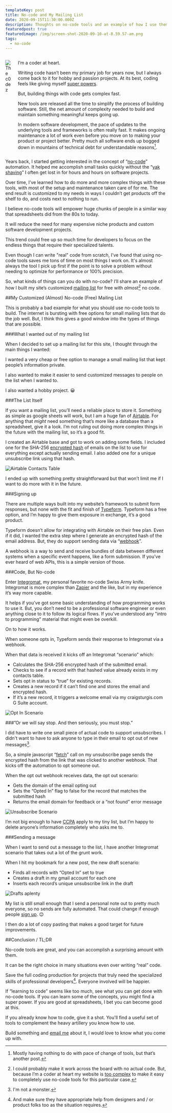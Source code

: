 ```yaml
---
templateKey: post
title: No-code and My Mailing List
date: 2020-09-15T11:30:00.000Z
description: Thoughts on no-code tools and an example of how I use them for my mailing list
featuredpost: true
featuredimage: /img/screen-shot-2020-09-10-at-8.59.57-am.png
tags:
  - no-code
---
```

<div class="columns">
<div class="column is-3">

![The c0dez](/img/screen-shot-2020-09-14-at-10.36.21-am.png)

</div>
<div class="column is-9">

I’m a coder at heart. 

Writing code hasn’t been my primary job for years now, but I always come back to it for hobby and passion projects. At its best, coding feels like giving myself [super powers](https://xkcd.com/353/).

But, building things with code gets complex fast. 

New tools are released all the time to simplify the process of building software. Still, the net amount of complexity needed to build and maintain something meaningful keeps going up. 

In modern software development, the pace of updates to the underlying tools and frameworks is often really fast. It makes ongoing maintenance a lot of work even before you move on to making your product or project better. Pretty much all software ends up bogged down in mountains of technical debt for understandable reasons[^1].

</div>
</div>

[^1]: Mostly having nothing to do with pace of change of tools, but that’s another post.

Years back, I started getting interested in the concept of “[no-code](https://en.wikipedia.org/wiki/No-code_development_platform)” automation. It helped me accomplish small tasks quickly without the “[yak shaving](https://americanexpress.io/yak-shaving/)” I often get lost in for hours and hours on software projects.

Over time, I’ve learned how to do more and more complex things with these tools, with most of the setup and maintenance taken care of for me. The end result is customized to my needs in ways I couldn’t get products off the shelf to do, and costs next to nothing to run.

I believe no-code tools will empower huge chunks of people in a similar way that spreadsheets did from the 80s to today. 

It will reduce the need for many expensive niche products and custom software development projects.

This trend could free up so much time for developers to focus on the endless things that require their specialized talents.

Even though I can write "real" code from scratch, I’ve found that using no-code tools saves me tons of time on most things I work on. It's almost always the tool I pick up first if the point is to solve a problem without needing to optimize for performance or 100% precision.

So, what kinds of things can you do with no-code? I’ll share an example of how I built my site’s customized [mailing list](https://craigsturgis.typeform.com/to/FWPtSS) for free with *almost*[^2] no code.

[^2]: I could probably make it work across the board with no actual code. But, because I’m a coder at heart my website is [too complex](/posts/great-gatsby-js/) to make it easy to completely use no-code tools for this particular case.

##My Customized (Almost) No-code (Free) Mailing List

This is probably a bad example for what you should use no-code tools to build. The internet is bursting with free options for small mailing lists that do the job well. But, I think this gives a good window into the types of things that are possible.

###What I wanted out of my mailing list

When I decided to set up a mailing list for this site, I thought through the main things I wanted:

I wanted a very cheap or free option to manage a small mailing list that kept people’s information private. 

I also wanted to make it easier to send customized messages to people on the list when I wanted to.

I also wanted a hobby project. 😀

###The List Itself

If you want a mailing list, you’ll need a reliable place to store it. Something as simple as google sheets will work, but I am a huge fan of [Airtable](https://airtable.com/invite/r/urHGIHqj). For anything that *might* need something that’s more like a database than a spreadsheet, give it a look. I’m not ruling out doing more complex things in the future with the mailing list, so it’s a good fit.

I created an Airtable base and got to work on adding some fields. I included one for the SHA-256 [encrypted hash](https://brilliant.org/wiki/secure-hashing-algorithms/) of emails on the list to use for everything except actually sending email. I also added one for a unique unsubscribe link using that hash.

![Airtable Contacts Table](/img/screen-shot-2020-09-14-at-9.10.08-am.png)

I ended up with something pretty straightforward but that won’t limit me if I want to do more with it in the future.

###Signing up

There are multiple ways built into my website’s framework to submit form responses, but none with the fit and finish of [Typeform](https://www.typeform.com). Typeform has a free option, and I’m happy to give them exposure in exchange, it’s a good product.



Typeform doesn’t allow for integrating with Airtable on their free plan. Even if it did, I wanted the extra step where I generate an encrypted hash of the email address. But, they do support sending data via “[webhook](https://zapier.com/blog/what-are-webhooks/)”. 

A webhook is a way to send and receive bundles of data between different systems when a specific event happens, like a form submission. If you’ve ever heard of web APIs, this is a simple version of those.

###Code, But No-code

Enter [Integromat](https://www.integromat.com/?pc=craigsturgis), my personal favorite no-code Swiss Army knife. Integromat is more complex than [Zapier](https://zapier.com) and the like, but in my experience it’s way more capable.

It helps if you’ve got some basic understanding of how programming works to use it. But, you don’t need to be a professional software engineer or even anything close to it  to follow its logical flows. If you've understood any "intro to programming" material that might even be overkill.

On to how it works. 

When someone opts in, Typeform sends their response to Integromat via a webhook.

When that data is received it kicks off an Integromat “scenario” which:

* Calculates the SHA-256 encrypted hash of the submitted email.
* Checks to see if a record with that hashed value already exists in my contacts table.
* Sets opt in status to “true” for existing records.
* Creates a new record if it can’t find one and stores the email and encrypted hash.
* If it’s a new record, it triggers a welcome email via my craigsturgis.com G Suite account.

![Opt In Scenario](/img/screen-shot-2020-09-10-at-8.59.57-am.png)

###”Or we will say stop. And then seriously, you must stop.”

I did have to write one small piece of actual code to support unsubscribes. I didn't want to have to ask anyone to type in their email to opt out of new messages[^3]. 

So, a simple javascript “[fetch](https://developer.mozilla.org/en-US/docs/Web/API/Fetch_API/Using_Fetch)” call on my unsubscribe page sends the encrypted hash from the link that was clicked to another webhook. That kicks off the automation to opt someone out.

[^3]: I'm not a monster.

When the opt out webhook receives data, the opt out scenario: 

* Gets the domain of the email opting out
* Sets the “Opted In” flag to false for the record that matches the submitted hash
* Returns the email domain for feedback or a “not found” error message

![Unsubscribe Scenario](/img/screen-shot-2020-09-14-at-9.21.33-am.png)

I’m not big enough to have [CCPA](https://smarterhq.com/blog/ccpa-compliance) apply to my tiny list, but I’m happy to delete anyone’s information completely who asks me to.

###Sending a message

When I want to send out a message to the list, I have another Integromat scenario that takes out a lot of the grunt work.

When I hit my bookmark for a new post, the new draft scenario:

* Finds all records with “Opted In” set to true
* Creates a draft in my gmail account for each one
* Inserts each record’s unique unsubscribe link in the draft

![Drafts aplenty](/img/screen-shot-2020-09-14-at-9.25.37-am.png)

My list is still small enough that I send a personal note out to pretty much everyone, so no sends are fully automated. That could change if enough people [sign up](https://craigsturgis.typeform.com/to/FWPtSS). 😉

I then do a lot of copy pasting that makes a good target for future improvements.

##Conclusion / TL;DR

No-code tools are great, and you can accomplish a surprising amount with them.

It can be the right choice in many situations even over writing “real” code.

Save the full coding production for projects that truly need the specialized skills of professional developers[^4]. Everyone involved will be happier.

[^4]: And make sure they have appropriate help from designers and / or product folks too as the situation requires.

If “learning to code” seems like too much, see what you can get done with no-code tools. If you can learn some of the concepts, you might find a super power. If you are good at spreadsheets, I bet you can become good at this. 

If you already know how to code, give it a shot. You'll find a useful set of tools to complement the heavy artillery you know how to use.

Build something and [email me](https://craigsturgis.typeform.com/to/Jv3Dgh) about it, I would love to know what you come up with.